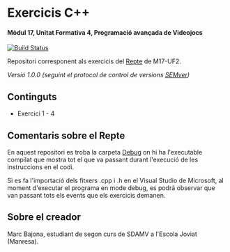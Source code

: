 # Exercicis C++ 
#### Mòdul 17, Unitat Formativa 4, Programació avançada de Videojocs

[![Build Status](https://api.travis-ci.org/mabamo1/M17-UF2-Repte3.svg?branch=master)](https://github.com/mabamo1/M17-UF4-ExercicisCPP)

Repositori corresponent als exercicis del [Repte] de M17-UF2.

*Versió 1.0.0 (seguint el protocol de control de versions [SEMver](https://semver.org/lang/ca/))*

## Continguts
* Exercici 1 - 4

## Comentaris sobre el Repte
En aquest repositori es troba la carpeta [Debug] on hi ha l'executable compilat que mostra tot el que va passant durant l'execució de les instruccions en el codi.

Si es fa l'importació dels fitxers .cpp i .h en el Visual Studio de Microsoft, al moment d'executar el programa en mode debug, es podrà observar que van passant tots els events que els exercicis demanen.

## Sobre el creador
Marc Bajona, estudiant de segon curs de SDAMV a l'Escola Joviat (Manresa).

<!-- Això són els enllaços als respectus llocs que estàn assenyalats en el README.
     Aquest codi NO és visible. -->

[Repte]: <https://github.com/mabamo1/M17-UF4-ExercicisCPP/blob/master/RepteC%2B%2B.pdf>
[Debug]: <https://github.com/mabamo1/M17-UF4-ExercicisCPP/tree/master/Debug>
